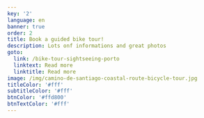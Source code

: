 ```yaml
---
key: '2'
language: en
banner: true
order: 2
title: Book a guided bike tour!
description: Lots onf informations and great photos
goto:
  link: /bike-tour-sightseeing-porto
  linktext: Read more
  linktitle: Read more
image: /img/camino-de-santiago-coastal-route-bicycle-tour.jpg
titleColor: '#fff'
subtitleColor: '#fff'
btnColor: '#ffd800'
btnTextColor: '#fff'
---
```


